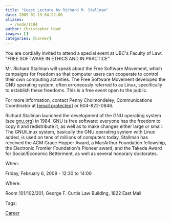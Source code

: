 ```yaml
---
title: "Guest Lecture by Richard M. Stallman"
date: 2009-01-19 04:22:00
aliases:
  - /node/1184
author: Christopher Head
images: []
categories: [Career]
---
```


You are cordially invited to attend a special event at UBC's Faculty of Law: "FREE SOFTWARE IN ETHICS AND IN PRACTICE"

Mr. Richard Stallman will speak about the Free Software Movement, which campaigns for freedom so that computer users can cooperate to control their own computing activities. The Free Software Movement developed the GNU operating system, often erroneously referred to as Linux, specifically to establish these freedoms. This is a free event open to the public.

For more information, contact Penny Cholmondeley, Communications Coordinator at [\[email protected\]](/cdn-cgi/l/email-protection#30535f5d5d455e59535144595f5e43705c51471e4552531e5351) or 604-822-0846.

Richard Stallman launched the development of the GNU operating system (see [gnu.org](https://gnu.org)) in 1984. GNU is free software: everyone has the freedom to copy it and redistribute it, as well as to make changes either large or small. The GNU/Linux system, basically the GNU operating system with Linux added, is used on tens of millions of computers today. Stallman has received the ACM Grace Hopper Award, a MacArthur Foundation fellowship, the Electronic Frontier Foundation's Pioneer award, and the Takeda Award for Social/Economic Betterment, as well as several honorary doctorates.

When:

Friday, February 6, 2009 - 12:30 to 14:00

Where:

Room 101/102/201, George F. Curtis Law Building, 1822 East Mall

Tags:

[Career](/career)
